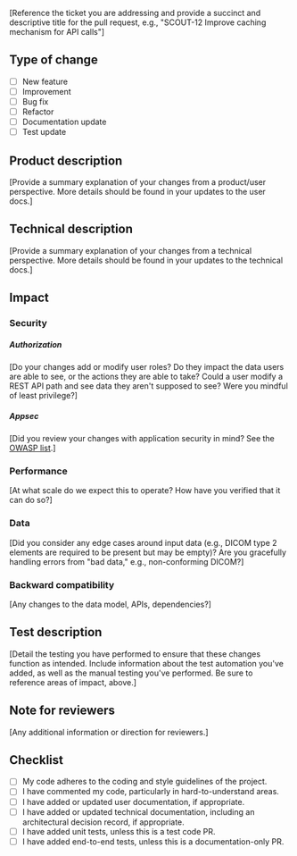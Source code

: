 [Reference the ticket you are addressing and provide a succinct and descriptive title for the pull request, e.g., "SCOUT-12 Improve caching mechanism for API calls"]

## Type of change
- [ ] New feature
- [ ] Improvement
- [ ] Bug fix
- [ ] Refactor
- [ ] Documentation update
- [ ] Test update

## Product description
[Provide a summary explanation of your changes from a product/user perspective. More details should be found in your updates to the user docs.]

## Technical description
[Provide a summary explanation of your changes from a technical perspective. More details should be found in your updates to the technical docs.]

## Impact

### Security 

##### Authorization
[Do your changes add or modify user roles? Do they impact the data users are able to see, or the actions they are able to take? Could a user modify a REST API path and see data they aren't supposed to see? Were you mindful of least privilege?]

##### Appsec
[Did you review your changes with application security in mind? See the [OWASP list](https://github.com/0xRadi/OWASP-Web-Checklist).]

### Performance
[At what scale do we expect this to operate? How have you verified that it can do so?]

### Data
[Did you consider any edge cases around input data (e.g., DICOM type 2 elements are required to be present but may be empty)? Are you gracefully handling errors from "bad data," e.g., non-conforming DICOM?]

### Backward compatibility
[Any changes to the data model, APIs, dependencies?]

## Test description
[Detail the testing you have performed to ensure that these changes function as intended. Include information about the test automation you've added, as well as the manual testing you've performed. Be sure to reference areas of impact, above.]

## Note for reviewers
[Any additional information or direction for reviewers.]

## Checklist
- [ ] My code adheres to the coding and style guidelines of the project.
- [ ] I have commented my code, particularly in hard-to-understand areas.
- [ ] I have added or updated user documentation, if appropriate.
- [ ] I have added or updated technical documentation, including an architectural decision record, if appropriate.
- [ ] I have added unit tests, unless this is a test code PR.
- [ ] I have added end-to-end tests, unless this is a documentation-only PR.
